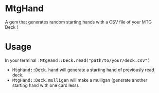 MtgHand
=======

A gem that generates random starting hands with a CSV file of your MTG Deck !

# Usage

In your terminal :
<tt>MtgHand::Deck.read("path/to/your/deck.csv")</tt>

* <tt>MtgHand::Deck.hand</tt> will generate a starting hand of previously read deck.
* <tt>MtgHand::Deck.mulligan</tt> will make a mulligan (generate another starting hand with one card less).
